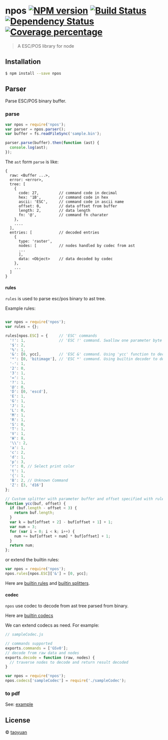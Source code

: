 # npos [![NPM version][npm-image]][npm-url] [![Build Status][travis-image]][travis-url] [![Dependency Status][daviddm-image]][daviddm-url] [![Coverage percentage][coveralls-image]][coveralls-url]
> A ESC/POS library for node

## Installation

```sh
$ npm install --save npos
```

## Parser

Parse ESC/POS binary buffer.

### parse
```js
var npos = require('npos');
var parser = npos.parser();
var buffer = fs.readFileSync('sample.bin');

parser.parse(buffer).then(function (ast) {
  console.log(ast);
});
```

The `ast` form `parse` is like: 

```
{
  raw: <Buffer ...>,
  error: <error>,
  tree: [
    {
      code: 27,         // command code in decimal 
      hex: '1B',        // command code in hex
      ascii: 'ESC',     // command code in ascii name
      offset: 0,        // data offset from buffer
      length: 2,        // data length 
      fn: '@',          // command fn charater
    },
    ....
  ],
  entries: [            // decoded entries
    {
      type: 'raster',
      nodes: [          // nodes handled by codec from ast
      ...
      ],
      data: <Object>    // data decoded by codec
    },
    ...
  ]
}
```

#### rules

`rules` is used to parse esc/pos binary to ast tree.

Example rules:

```js

var npos = require('npos');
var rules = {};

rules[npos.ESC] = {     // 'ESC' commands
  '!': 1,               // 'ESC !' command. Swallow one parameter byte
  '$': 2,           
  '%': 1,
  '&': [0, ycc],        // 'ESC &' command. Using 'ycc' function to decode from offset 0
  '*': [0, 'bitimage'], // 'ESC *' command. Using builtin decoder to decode from offset 0.
  '-': 1,
  '2': 0,
  '3': 1,
  '=': 1,
  '?': 1,
  '@': 0,
  'D': [0, 'escd'],
  'E': 1,
  'G': 1,
  'J': 1,
  'L': 0,
  'M': 1,
  'R': 1,
  'S': 0,
  'T': 1,
  'V': 1,
  'W': 8,
  '\\': 2,
  'a': 1,
  'c': 2,
  'd': 1,
  'p': 3,
  'r': 0, // Select print color
  't': 1,
  '{': 1,
  'B': 2, // Unknown Command
  'Z': [3, 'd16']
};

// Custom splitter with parameter buffer and offset specified with rule.
function ycc(buf, offset) {
  if (buf.length - offset < 3) {
    return buf.length;
  }
  var k = buf[offset + 2] - buf[offset + 1] + 1;
  var num = 3;
  for (var i = 0; i < k; i++) {
    num += buf[offset + num] * buf[offset] + 1;
  }
  return num;
};

```

or extend the builtin rules: 

```js
var npos = require('npos');
npos.rules[npos.ESC]['&'] = [0, ycc];
```

Here are [builtin rules](lib/parser/splitters.js) and [builtin splitters](lib/parser/splitters.js).

#### codec

`npos` use codec to decode from ast tree parsed from binary.

Here are [builtin codecs](lib/codecs/index.js)

We can extend codecs as need. For example: 

```js
// sampleCodec.js

// commands supported
exports.commands = ['GSv0'];   
// decode from raw data and nodes
exports.decode = function (raw, nodes) {  
  // traverse nodes to decode and return result decoded
}
```

```js
var npos = require('npos');
npos.codecs['sampleCodec'] = require('./sampleCodec');
```

### to pdf

See: [example](examples/receipt-to-pdf.js)

## License

© [taoyuan](towyuan@outlook.com)

[npm-image]: https://badge.fury.io/js/npos.svg
[npm-url]: https://npmjs.org/package/npos
[travis-image]: https://travis-ci.org/taoyuan/npos.svg?branch=master
[travis-url]: https://travis-ci.org/taoyuan/npos
[daviddm-image]: https://david-dm.org/taoyuan/npos.svg?theme=shields.io
[daviddm-url]: https://david-dm.org/taoyuan/npos
[coveralls-image]: https://coveralls.io/repos/taoyuan/npos/badge.svg
[coveralls-url]: https://coveralls.io/r/taoyuan/npos
